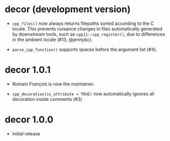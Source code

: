 # decor (development version)

* `cpp_files()` now always returns filepaths sorted according to the C locale.
  This prevents nuisance changes in files automatically generated by downstream tools, such as `cpp11::cpp_register()`, due to differences in the ambient locale (#13, @jennybc).

* `parse_cpp_function()` supports spaces before the argument list (#4).

# decor 1.0.1

* Romain François is now the maintainer.

* `cpp_decoration(is_attribute = TRUE)` now automatically ignores all decoration inside comments (#3)

# decor 1.0.0

* Initial release
